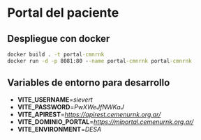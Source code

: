 # Portal del paciente

## Despliegue con docker

 ~~~cmd
 docker build . -t portal-cmnrnk  
 docker run -d -p 8081:80 --name portal-cmnrnk portal-cmnrnk
 ~~~

 ## Variables de entorno para desarrollo

- **VITE_USERNAME**=*sievert*
- **VITE_PASSWORD**=*PwXWeJfNWKaJ*
- **VITE_APIREST**=*https://apirest.cemenurnk.org.ar/*
- **VITE_DOMINIO_PORTAL**=*https://miportal.cemenurnk.org.ar/*
- **VITE_ENVIRONMENT**=*DESA*